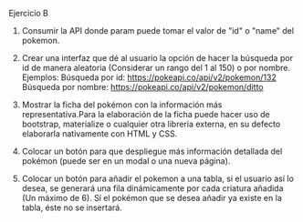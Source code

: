 Ejercicio B

1. Consumir la API  donde param puede tomar el valor de "id" o "name" del pokemon.

2. Crear una interfaz que dé al usuario la opción de hacer la búsqueda por id de manera aleatoria (Considerar un rango del 1 al 150) o por nombre. Ejemplos:
Búsqueda por id: https://pokeapi.co/api/v2/pokemon/132
Búsqueda por nombre: https://pokeapi.co/api/v2/pokemon/ditto

3. Mostrar la ficha del pokémon con la información más representativa.Para la elaboración de la ficha puede hacer uso de bootstrap, materialize o cualquier otra librería externa, en su defecto elaborarla nativamente con HTML y CSS.

4. Colocar un botón para que despliegue más información detallada del pokémon (puede ser en un modal o una nueva página).

5. Colocar un botón para añadir el pokemon a una tabla, si el usuario así lo desea, se generará una fila dinámicamente por cada criatura añadida (Un máximo de 6). Sí el pokémon que se desea añadir ya existe en la tabla, éste  no se insertará.
